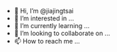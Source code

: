 - 👋 Hi, I’m @jiajingtsai
- 👀 I’m interested in ...
- 🌱 I’m currently learning ...
- 💞️ I’m looking to collaborate on ...
- 📫 How to reach me ...

<!---
jiajingtsai/jiajingtsai is a ✨ special ✨ repository because its `README.md` (this file) appears on your GitHub profile.
You can click the Preview link to take a look at your changes.
--->
